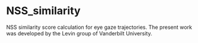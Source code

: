 # NSS_similarity
NSS similarity score calculation for eye gaze trajectories.
The present work was developed by the Levin group of Vanderbilt University.

